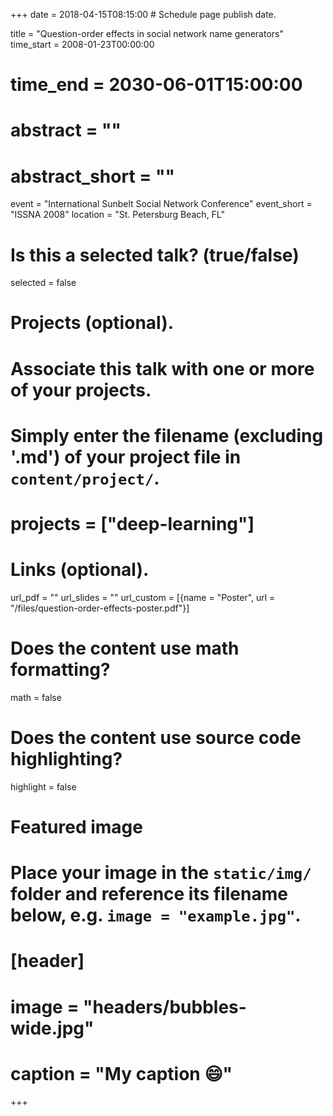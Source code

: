 +++
date = 2018-04-15T08:15:00  # Schedule page publish date.

title = "Question-order effects in social network name generators"
time_start = 2008-01-23T00:00:00
# time_end = 2030-06-01T15:00:00
# abstract = ""
# abstract_short = ""
event = "International Sunbelt Social Network Conference"
event_short = "ISSNA 2008"
location = "St. Petersburg Beach, FL"

# Is this a selected talk? (true/false)
selected = false

# Projects (optional).
#   Associate this talk with one or more of your projects.
#   Simply enter the filename (excluding '.md') of your project file in `content/project/`.
# projects = ["deep-learning"]

# Links (optional).
url_pdf = ""
url_slides = ""
url_custom = [{name = "Poster", url = "/files/question-order-effects-poster.pdf"}]

# Does the content use math formatting?
math = false

# Does the content use source code highlighting?
highlight = false

# Featured image
# Place your image in the `static/img/` folder and reference its filename below, e.g. `image = "example.jpg"`.
# [header]
# image = "headers/bubbles-wide.jpg"
# caption = "My caption :smile:"

+++

